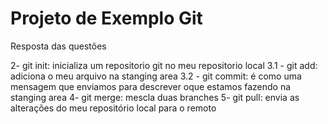 # Projeto de Exemplo Git
Resposta das questões

2- git init: inicializa um repositorio git no meu repositorio local
3.1 - git add: adiciona o meu arquivo na stanging area
3.2 - git commit: é como uma mensagem que enviamos para descrever oque estamos fazendo na stanging area
4- git merge: mescla duas branches
5- git pull: envia as alterações do meu repositório local para o remoto
